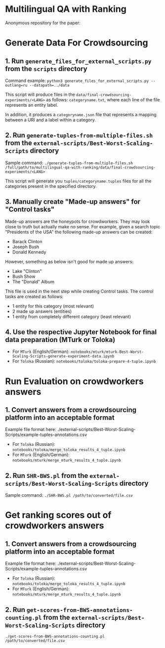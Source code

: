 # Multilingual QA with Ranking

Anonymous repository for the paper: 

# Generate Data For Crowdsourcing

## 1. Run `generate_files_for_external_scripts.py` from the `scripts` directory

Command example: `python3 generate_files_for_external_scripts.py --outlang=ru --datapath=../data`

This script will produce files in the `data/final-crowdsourcing-experiments/<LANG>` as follows: `categoryname.txt`, where each line of the file represents an entity label.

In addition, it produces a `categoryname.json` file that represents a mapping between a URI and a label within a category.

## 2. Run `generate-tuples-from-multiple-files.sh` from the `external-scripts/Best-Worst-Scaling-Scripts` directory

Sample command: `./generate-tuples-from-multiple-files.sh /full/path/to/multilingual-qa-with-ranking/data/final-crowdsourcing-experiments/<LANG>`

This script will generate you `tuples/categoryname.tuples` files for all the categories present in the specified directory.

## 3. Manually create "Made-up answers" for "Control tasks"

Made-up answers are the honeypots for crowdworkers. They may look close to truth but actually make no sense. For example, given a search topic "Presidents of the USA" the following made-up answers can be created:

* Barack Clinton
* Joseph Bush
* Donald Kennedy

However, something as below isn't good for made up answers:

* Lake "Clinton"
* Bush Show
* The "Donald" Album

This file is used in the next step while creating Control tasks. The control tasks are created as follows:

* 1 entity for this category (most relevant)
* 2 made up answers (entities)
* 1 entity from completely different category (least relevant)

## 4. Use the respective Jupyter Notebook for final data preparation (MTurk or Toloka)


* For `MTurk` (English/German): `notebooks/mturk/mturk-Best-Worst-Scaling-Scripts-generate-experiment-data.ipynb`
* For `Toloka` (Russian): `notebooks/toloka/toloka-prepare-4-tuple.ipynb`


# Run Evaluation on crowdworkers answers

## 1. Convert answers from a crowdsourcing platform into an acceptable format

Example file format here: ./external-scripts/Best-Worst-Scaling-Scripts/example-tuples-annotations.csv

* For `Toloka` (Russian): `notebooks/toloka/merge_toloka_results_4_tuple.ipynb`
* For `MTurk` (English/German): `notebooks/mturk/merge_mturk_results_4_tuple.ipynb`

## 2. Run `SHR-BWS.pl` from the `external-scripts/Best-Worst-Scaling-Scripts` directory

Sample command: `./SHR-BWS.pl /path/to/converted/file.csv`

# Get ranking scores out of crowdworkers answers

## 1. Convert answers from a crowdsourcing platform into an acceptable format

Example file format here: ./external-scripts/Best-Worst-Scaling-Scripts/example-tuples-annotations.csv

* For `Toloka` (Russian): `notebooks/toloka/merge_toloka_results_4_tuple.ipynb`
* For `MTurk` (English/German): `notebooks/mturk/merge_mturk_results_4_tuple.ipynb`

## 2. Run `get-scores-from-BWS-annotations-counting.pl` from the `external-scripts/Best-Worst-Scaling-Scripts` directory

`./get-scores-from-BWS-annotations-counting.pl /path/to/converted/file.csv`